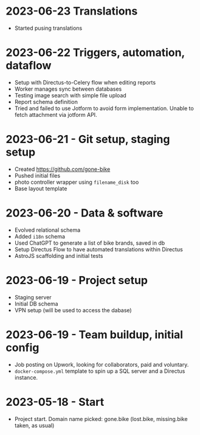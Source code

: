 # 2023-06-23 Translations
- Started pusing translations

# 2023-06-22 Triggers, automation, dataflow
- Setup with Directus-to-Celery flow when editing reports
- Worker manages sync between databases
- Testing image search with simple file upload
- Report schema definition
- Tried and failed to use Jotform to avoid form implementation. Unable to fetch attachment via jotform API.

# 2023-06-21 - Git setup, staging setup
- Created https://github.com/gone-bike
- Pushed initial files
- photo controller wrapper using `filename_disk` too
- Base layout template

# 2023-06-20 - Data & software
- Evolved relational schema
- Added `i18n` schema
- Used ChatGPT to generate a list of bike brands, saved in db
- Setup Directus Flow to have automated translations within Directus
- AstroJS scaffolding and initial tests

# 2023-06-19 - Project setup
- Staging server
- Initial DB schema
- VPN setup (will be used to access the dabase)

# 2023-06-19 - Team buildup, initial config
- Job posting on Upwork, looking for collaborators, paid and voluntary.
- `docker-compose.yml` template to spin up a SQL server and a Directus instance.

# 2023-05-18 - Start
- Project start. Domain name picked: gone.bike (lost.bike, missing.bike taken, as usual)



